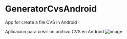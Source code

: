 # GeneratorCvsAndroid

App for create a file CVS in Android

Aplicacion para crear un archivo CVS en Android
![image](https://user-images.githubusercontent.com/60962053/118758925-8c351a80-b835-11eb-95f5-548073129848.png)
